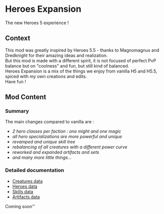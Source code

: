 # Heroes Expansion

The new Heroes 5 experience !

## Context

This mod was greatly inspired by Heroes 5.5 - thanks to Magnomagnus and Dredknight for their amazing ideas and realization.  
But this mod is made with a different spirit, it is not focused of perfect PvP balance but on "coolness" and fun, but still kind of balanced.  
Heroes Expansion is a mix of the things we enjoy from vanilla H5 and H5.5, spiced with my own creations and edits.  
Have fun !

## Mod Content

### Summary

The main changes compared to vanilla are :
- *2 hero classes per faction : one might and one magic*
- *all hero specializations are more powerful and unique*
- *revamped and unique skill tree*
- *rebalancing of all creatures with a different power curve*
- *reworked and expanded artifacts and sets*
- *and many more little things...*

### Detailed documentation

- [Creatures data](doc/CREATURES.md)
- [Heroes data](doc/HEROES.md)
- [Skills data](doc/SKILLS.md)
- [Artifacts data](doc/ARTIFACTS.md)

Coming soon™
